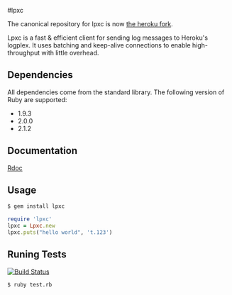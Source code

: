 #lpxc

The canonical repository for lpxc is now [the heroku fork](https://github.com/heroku/lpxc).

Lpxc is a fast & efficient client for sending log messages to Heroku's logplex. It uses batching and keep-alive connections to enable high-throughput with little overhead.

## Dependencies
All dependencies come from the standard library. The following version of Ruby are supported:

* 1.9.3
* 2.0.0
* 2.1.2

## Documentation

[Rdoc](http://rubydoc.info/github/ryandotsmith/lpxc/master/Lpxc)

## Usage

```bash
$ gem install lpxc
```

```ruby
require 'lpxc'
lpxc = Lpxc.new
lpxc.puts("hello world", 't.123')
```

## Runing Tests
[![Build Status](https://travis-ci.org/ryandotsmith/lpxc.png?branch=master)](https://travis-ci.org/ryandotsmith/lpxc)

```bash
$ ruby test.rb
```
